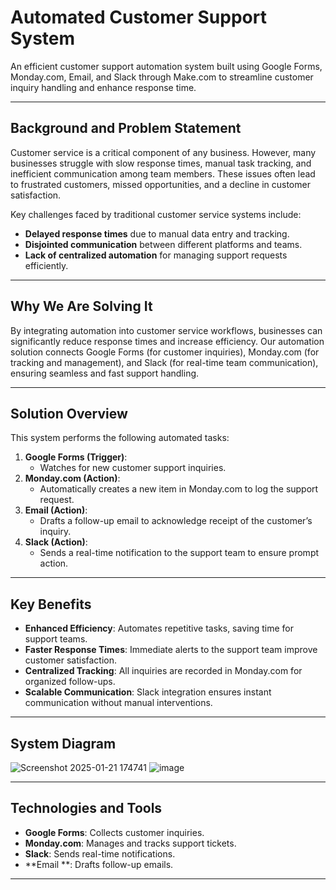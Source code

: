 # Automated Customer Support System

An efficient customer support automation system built using Google Forms, Monday.com, Email, and Slack through Make.com to streamline customer inquiry handling and enhance response time.

---

## **Background and Problem Statement**

Customer service is a critical component of any business. However, many businesses struggle with slow response times, manual task tracking, and inefficient communication among team members. These issues often lead to frustrated customers, missed opportunities, and a decline in customer satisfaction. 

Key challenges faced by traditional customer service systems include:
- **Delayed response times** due to manual data entry and tracking.
- **Disjointed communication** between different platforms and teams.
- **Lack of centralized automation** for managing support requests efficiently.

---

## **Why We Are Solving It**

By integrating automation into customer service workflows, businesses can significantly reduce response times and increase efficiency. Our automation solution connects Google Forms (for customer inquiries), Monday.com (for tracking and management), and Slack (for real-time team communication), ensuring seamless and fast support handling.

---

## **Solution Overview**

This system performs the following automated tasks:
1. **Google Forms (Trigger)**:  
   - Watches for new customer support inquiries.
2. **Monday.com (Action)**:  
   - Automatically creates a new item in Monday.com to log the support request.
3. **Email (Action)**:  
   - Drafts a follow-up email to acknowledge receipt of the customer’s inquiry.
4. **Slack (Action)**:  
   - Sends a real-time notification to the support team to ensure prompt action.

---

## **Key Benefits**
- **Enhanced Efficiency**: Automates repetitive tasks, saving time for support teams.
- **Faster Response Times**: Immediate alerts to the support team improve customer satisfaction.
- **Centralized Tracking**: All inquiries are recorded in Monday.com for organized follow-ups.
- **Scalable Communication**: Slack integration ensures instant communication without manual interventions.

---

## **System Diagram**
![Screenshot 2025-01-21 174741](https://github.com/user-attachments/assets/33c4093b-552a-4878-8143-86bdbd9f99a1)
![image](https://github.com/user-attachments/assets/282fb210-a06b-4cb9-a37c-fafbba7461ec)



---

## **Technologies and Tools**
- **Google Forms**: Collects customer inquiries.
- **Monday.com**: Manages and tracks support tickets.
- **Slack**: Sends real-time notifications.
- **Email **: Drafts follow-up emails.


---

